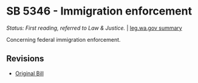 # SB 5346 - Immigration enforcement
*Status: First reading, referred to Law & Justice.* | [leg.wa.gov summary](https://app.leg.wa.gov/billsummary?BillNumber=5346&Year=2021)

Concerning federal immigration enforcement.

## Revisions
* [Original Bill](1/)